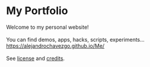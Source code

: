 # My Portfolio
Welcome to my personal website! <br><br>
You can find demos, apps, hacks, scripts, experiments... <br>
https://alejandrochavezgo.github.io/Me/<br><br>
See <a href="https://github.com/alejandrochavezgo/Me/blob/master/LICENSE.md">license</a> and <a href="https://github.com/0xAlejandro/Me/blob/master/CREDITS.md">credits</a>. 
